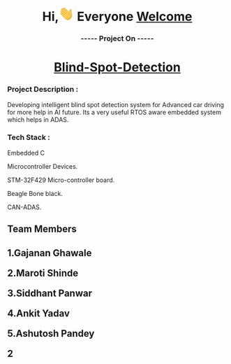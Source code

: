 <h1 align="center"> Hi,<img style="width: 35px;" src="https://raw.githubusercontent.com/ABSphreak/ABSphreak/master/gifs/Hi.gif" alt=""> Everyone <a href="#"> Welcome </a></h1>
<h3 align="center" >-----   Project On -----</h3>
<h1 align="center"><a href="#"> Blind-Spot-Detection</a></h1>

<h3>Project Description :</h3>
<p>Developing intelligent blind spot detection system for Advanced car driving for more help in AI future. Its a very useful RTOS aware embedded system which helps in ADAS.<p>


<h3>Tech Stack :</h3>
<p>Embedded C <p>
<p>Microcontroller Devices. <p>
<p>STM-32F429 Micro-controller board. <p>
<p>Beagle Bone black. <p>
<p>CAN-ADAS. <p>


<h2>Team Members<h2>

<p>1.Gajanan Ghawale</p>
<p>2.Maroti Shinde</p>
<p>3.Siddhant Panwar</p>
<p>4.Ankit Yadav</p>
<p>5.Ashutosh Pandey</p>




2
